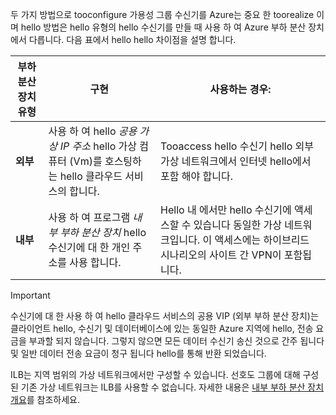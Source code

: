 두 가지 방법으로 tooconfigure 가용성 그룹 수신기를 Azure는 중요 한 toorealize 이며 hello 방법은 hello 유형의 hello 수신기를 만들 때 사용 하 여 Azure 부하 분산 장치에서 다릅니다. 다음 표에서 hello hello 차이점을 설명 합니다.

| 부하 분산 장치 유형 | 구현 | 사용하는 경우: |
| --- | --- | --- |
| **외부** |사용 하 여 hello *공용 가상 IP 주소* hello 가상 컴퓨터 (Vm)를 호스팅하는 hello 클라우드 서비스의 합니다. |Tooaccess hello 수신기 hello 외부 가상 네트워크에서 인터넷 hello에서 포함 해야 합니다. |
| **내부** |사용 하 여 프로그램 *내부 부하 분산 장치* hello 수신기에 대 한 개인 주소를 사용 합니다. |Hello 내 에서만 hello 수신기에 액세스할 수 있습니다 동일한 가상 네트워크입니다. 이 액세스에는 하이브리드 시나리오의 사이트 간 VPN이 포함됩니다. |

> [!IMPORTANT]
> 수신기에 대 한 사용 하 여 hello 클라우드 서비스의 공용 VIP (외부 부하 분산 장치)는 클라이언트 hello, 수신기 및 데이터베이스에 있는 동일한 Azure 지역에 hello, 전송 요금을 부과할 되지 않습니다. 그렇지 않으면 모든 데이터 수신기 송신 것으로 간주 됩니다 및 일반 데이터 전송 요금이 청구 됩니다 hello를 통해 반환 되었습니다. 
> 
> 

ILB는 지역 범위의 가상 네트워크에서만 구성할 수 있습니다. 선호도 그룹에 대해 구성된 기존 가상 네트워크는 ILB를 사용할 수 없습니다. 자세한 내용은 [내부 부하 분산 장치 개요](../articles/load-balancer/load-balancer-internal-overview.md)를 참조하세요.


